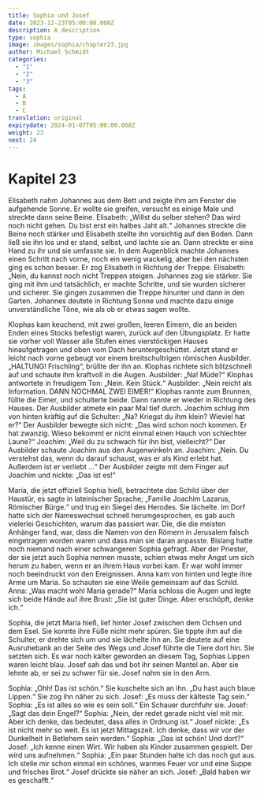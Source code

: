 ```yaml
---
title: Sophia und Josef
date: 2023-12-23T05:00:00.000Z
description: A description
type: sophia
image: images/sophia/chapter23.jpg
author: Michael Schmidt
categories:
  - "1"
  - "2"
  - "3"
tags:
  - A
  - B
  - C
translation: original
expirydate: 2024-01-07T05:00:00.000Z
weight: 23
next: 24
---
```


# Kapitel 23

Elisabeth nahm Johannes aus dem Bett und zeigte ihm am Fenster die aufgehende Sonne.
Er wollte sie greifen, versucht es einige Male und streckte dann seine Beine.
Elisabeth: „Willst du selber stehen?
Das wird noch nicht gehen.
Du bist erst ein halbes Jaht alt.“
Johannes streckte die Beine noch stärker und Elisabeth stellte ihn vorsichtig auf den Boden.
Dann ließ sie ihn los und er stand, selbst, und lachte sie an.
Dann streckte er eine Hand zu ihr und sie umfasste sie.
In dem Augenblick machte Johannes einen Schritt nach vorne, noch ein wenig wackelig, aber bei den nächsten ging es schon besser.
Er zog Elisabeth in Richtung der Treppe.
Elisabeth: „Nein, du kannst noch nicht Treppen steigen.
Johannes zog sie stärker.
Sie ging mit ihm und tatsächlich, er machte Schritte, und sie wurden sicherer und sicherer.
Sie gingen zusammen die Treppe hinunter und dann in den Garten.
Johannes deutete in Richtung Sonne und machte dazu einige unverständliche Töne, wie als ob er etwas sagen wollte.

Klophas kam keuchend, mit zwei großen, leeren Eimern, die an beiden Enden eines Stocks befestigt waren, zurück auf den Übungsplatz.
Er hatte sie vorher voll Wasser alle Stufen eines vierstöckigen Hauses hinaufgetragen und oben vom Dach heruntergeschüttet.
Jetzt stand er leicht nach vorne gebeugt vor einem breitschultrigen römischen Ausbilder.
„HALTUNG! Frischling“, brüllte der ihn an.
Klophas richtete sich blitzschnell auf und schaute ihm kraftvoll in die Augen.
Ausbilder: „Na! Müde?“
Klophas antwortete in freudigem Ton: „Nein.
Kein Stück.“
Ausbilder: „Nein reicht als Information.
DANN NOCHMAL ZWEI EIMER!“
Klophas rannte zum Brunnen, füllte die Eimer, und schulterte beide.
Dann rannte er wieder in Richtung des Hauses.
Der Ausbilder atmete ein paar Mal tief durch.
Joachim schlug ihm von hinten kräftig auf die Schulter: „Na?
Kriegst du ihm klein?
Wieviel hat er?“
Der Ausbilder bewegte sich nicht: „Das wird schon noch kommen.
Er hat zwanzig.
Wieso bekommt er nicht einmal einen Hauch von schlechter Laune?“
Joachim: „Weil du zu schwach für ihn bist, vielleicht?“
Der Ausbilder schaute Joachim aus den Augenwinkeln an.
Joachim: „Nein.
Du verstehst das, wenn du darauf schaust, was er als Kind erlebt hat.
Außerdem ist er verliebt ...“
Der Ausbilder zeigte mit dem Finger auf Joachim und nickte: „Das ist es!“

Maria, die jetzt offiziell Sophia hieß, betrachtete das Schild über der Haustür, es sagte in lateinischer Sprache; „Familie Joachim Lazarus, Römischer Bürge.“
und trug ein Siegel des Herodes.
Sie lächelte.
Im Dorf hatte sich der Nameswechsel schnell herumgesprochen, es gab auch vielerlei Geschichten, warum das passiert war.
Die, die die meisten Anhänger fand, war, dass die Namen von den Römern in Jerusalem falsch eingetragen worden waren und dass man sie daran anpasste.
Bislang hatte noch niemand nach einer schwangeren Sophia gefragt.
Aber der Priester, der sie jetzt auch Sophia nennen musste, schien etwas mehr Angst um sich herum zu haben, wenn er an ihrem Haus vorbei kam.
Er war wohl immer noch beeindruckt von den Ereignissen.
Anna kam von hinten und legte ihre Arme um Maria.
So schauten sie eine Weile gemeinsam auf das Schild.
Anna: „Was macht wohl Maria gerade?“
Maria schloss die Augen und legte sich beide Hände auf ihre Brust: „Sie ist guter Dinge.
Aber erschöpft, denke ich.“

Sophia, die jetzt Maria hieß, lief hinter Josef zwischen dem Ochsen und dem Esel.
Sie konnte ihre Füße nicht mehr spüren.
Sie tippte ihm auf die Schulter, er drehte sich um und sie lächelte ihn an.
Sie deutete auf eine Ausruhebank an der Seite des Wegs und Josef führte die Tiere dort hin.
Sie setzten sich.
Es war noch kälter geworden an diesem Tag, Sophias Lippen waren leicht blau.
Josef sah das und bot ihr seinen Mantel an.
Aber sie lehnte ab, er sei zu schwer für sie.
Josef nahm sie in den Arm.

Sophia: „Ohh! Das ist schön.“
Sie kuschelte sich an ihn.
„Du hast auch blaue Lippen.“
Sie zog ihn näher zu sich.
Josef: „Es muss der kälteste Tag sein.“
Sophia: „Es ist alles so wie es sein soll.“
Ein Schauer durchfuhr sie.
Josef: „Sagt das dein Engel?“
Sophia: „Nein, der redet gerade nicht viel mit mir.
Aber ich denke, das bedeutet, dass alles in Ordnung ist.“
Josef nickte: „Es ist nicht mehr so weit.
Es ist jetzt Mittagszeit.
Ich denke, dass wir vor der Dunkelheit in Betlehem sein werden.“
Sophia: „Das ist schön! Und dort?“
Josef: „Ich kenne einen Wirt.
Wir haben als Kinder zusammen gespielt.
Der wird uns aufnehmen.“
Sophia: „Ein paar Stunden halte ich das noch gut aus.
Ich stelle mir schon einmal ein schönes, warmes Feuer vor und eine Suppe und frisches Brot.“
Josef drückte sie näher an sich.
Josef: „Bald haben wir es geschafft.“
